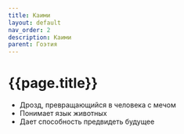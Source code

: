 ```yaml
---
title: Каими
layout: default
nav_order: 2
description: Каими
parent: Гоэтия
---
```


# {{page.title}}

- Дрозд, превращающийся в человека с мечом
- Понимает язык животных
- Дает способность предвидеть будущее
